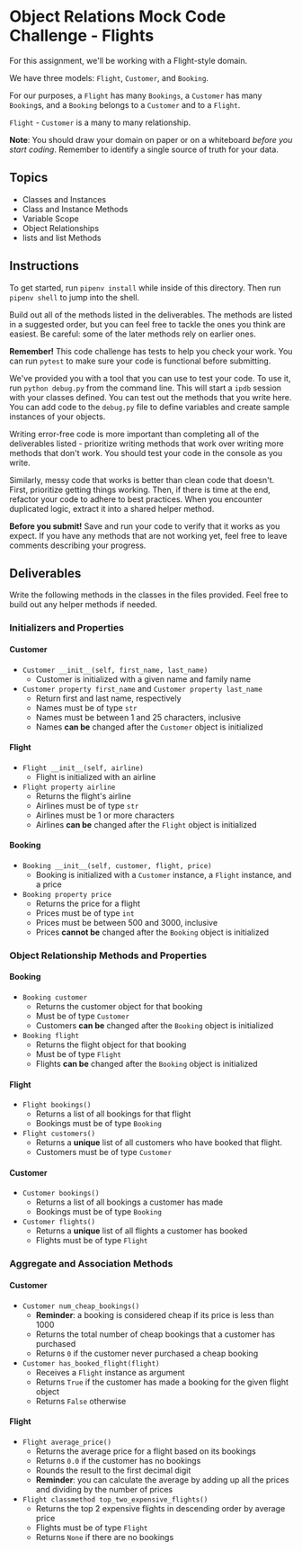 # Object Relations Mock Code Challenge - Flights

For this assignment, we'll be working with a Flight-style domain.

We have three models: `Flight`, `Customer`, and `Booking`.

For our purposes, a `Flight` has many `Bookings`, a `Customer` has many
`Booking`s, and a `Booking` belongs to a `Customer` and to a `Flight`.

`Flight` - `Customer` is a many to many relationship.

**Note**: You should draw your domain on paper or on a whiteboard _before you
start coding_. Remember to identify a single source of truth for your data.

## Topics

- Classes and Instances
- Class and Instance Methods
- Variable Scope
- Object Relationships
- lists and list Methods

## Instructions

To get started, run `pipenv install` while inside of this directory. Then run
`pipenv shell` to jump into the shell.

Build out all of the methods listed in the deliverables. The methods are listed
in a suggested order, but you can feel free to tackle the ones you think are
easiest. Be careful: some of the later methods rely on earlier ones.

**Remember!** This code challenge has tests to help you check your work. You
can run `pytest` to make sure your code is functional before submitting.

We've provided you with a tool that you can use to test your code. To use it,
run `python debug.py` from the command line. This will start a `ipdb` session
with your classes defined. You can test out the methods that you write here. You
can add code to the `debug.py` file to define variables and create sample
instances of your objects.

Writing error-free code is more important than completing all of the
deliverables listed - prioritize writing methods that work over writing more
methods that don't work. You should test your code in the console as you write.

Similarly, messy code that works is better than clean code that doesn't. First,
prioritize getting things working. Then, if there is time at the end, refactor
your code to adhere to best practices. When you encounter duplicated logic,
extract it into a shared helper method.

**Before you submit!** Save and run your code to verify that it works as you
expect. If you have any methods that are not working yet, feel free to leave
comments describing your progress.

## Deliverables

Write the following methods in the classes in the files provided. Feel free to
build out any helper methods if needed.

### Initializers and Properties

#### Customer

- `Customer __init__(self, first_name, last_name)`
  - Customer is initialized with a given name and family name
- `Customer property first_name` and `Customer property last_name`
  - Return first and last name, respectively
  - Names must be of type `str`
  - Names must be between 1 and 25 characters, inclusive
  - Names **can be** changed after the `Customer` object is initialized

#### Flight

- `Flight __init__(self, airline)`
  - Flight is initialized with an airline
- `Flight property airline`
  - Returns the flight's airline
  - Airlines must be of type `str`
  - Airlines must be 1 or more characters
  - Airlines **can be** changed after the `Flight` object is initialized

#### Booking

- `Booking __init__(self, customer, flight, price)`
  - Booking is initialized with a `Customer` instance, a `Flight` instance, and a price
- `Booking property price`
  - Returns the price for a flight
  - Prices must be of type `int`
  - Prices must be between 500 and 3000, inclusive
  - Prices **cannot be** changed after the `Booking` object is initialized

### Object Relationship Methods and Properties

#### Booking

- `Booking customer`
  - Returns the customer object for that booking
  - Must be of type `Customer`
  - Customers **can be** changed after the `Booking` object is initialized
- `Booking flight`
  - Returns the flight object for that booking
  - Must be of type `Flight`
  - Flights **can be** changed after the `Booking` object is initialized

#### Flight

- `Flight bookings()`
  - Returns a list of all bookings for that flight
  - Bookings must be of type `Booking`
- `Flight customers()`
  - Returns a **unique** list of all customers who have booked that flight.
  - Customers must be of type `Customer`

#### Customer

- `Customer bookings()`
  - Returns a list of all bookings a customer has made
  - Bookings must be of type `Booking`
- `Customer flights()`
  - Returns a **unique** list of all flights a customer has booked
  - Flights must be of type `Flight`

### Aggregate and Association Methods

#### Customer

- `Customer num_cheap_bookings()`
  - **Reminder**: a booking is considered cheap if its price is less than 1000
  - Returns the total number of cheap bookings that a customer has purchased
  - Returns `0` if the customer never purchased a cheap booking
- `Customer has_booked_flight(flight)`
  - Receives a `Flight` instance as argument
  - Returns `True` if the customer has made a booking for the given flight object
  - Returns `False` otherwise

#### Flight

- `Flight average_price()`
  - Returns the average price for a flight based on its bookings
  - Returns `0.0` if the customer has no bookings
  - Rounds the result to the first decimal digit
  - **Reminder**: you can calculate the average by adding up all the prices and
    dividing by the number of prices
- `Flight classmethod top_two_expensive_flights()`
  - Returns the top 2 expensive flights in descending order by average price
  - Flights must be of type `Flight`
  - Returns `None` if there are no bookings